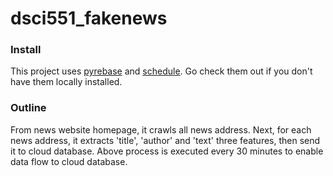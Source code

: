 # dsci551_fakenews

### Install
This project uses [pyrebase](https://github.com/nhorvath/Pyrebase4) and [schedule](https://schedule.readthedocs.io/en/stable/). Go check them out if you don't have them locally installed.

### Outline
From news website homepage, it crawls all news address. Next, for each news address, it extracts 'title', 'author' and 'text' three features, then send it to cloud database. Above process is executed every 30 minutes to enable data flow to cloud database.
